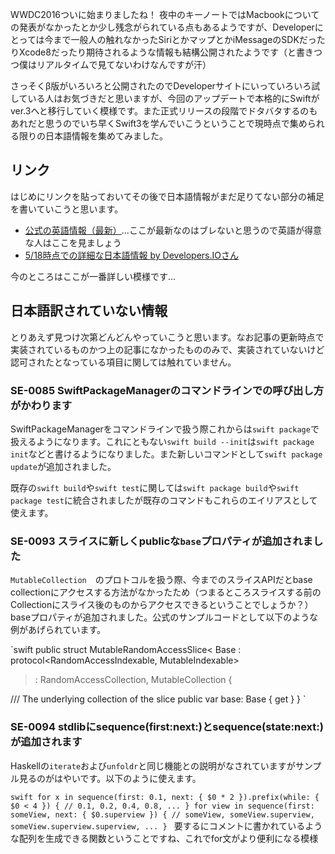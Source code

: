 <!--
title:   Swift3の移行へ向けて予習するために（日本語話者向け）
tags:    Swift,Swift3.0,WWDC2016,iOS,iPhone
id:      acfbc9fb0d11703f4811
private: false
-->
WWDC2016ついに始まりましたね！
夜中のキーノートではMacbookについての発表がなかったとか少し残念がられている点もあるようですが、Developerにとっては今まで一般人の触れなかったSiriとかマップとかiMessageのSDKだったりXcode8だったり期待されるような情報も結構公開されたようです（と書きつつ僕はリアルタイムで見てないわけなんですが汗）

さっそくβ版がいろいろと公開されたのでDeveloperサイトにいっていろいろ試している人はお気づきだと思いますが、今回のアップデートで本格的にSwiftがver.3へと移行していく模様です。また正式リリースの段階でドタバタするのもあれだと思うのでいち早くSwift3を学んでいこうということで現時点で集められる限りの日本語情報を集めてみました。

## リンク
はじめにリンクを貼っておいてその後で日本語情報がまだ足りてない部分の補足を書いていこうと思います。

- [公式の英語情報（最新）](https://github.com/apple/swift-evolution)...ここが最新なのはブレないと思うので英語が得意な人はここを見ましょう
- [5/18時点での詳細な日本語情報 by Developers.IOさん](http://dev.classmethod.jp/smartphone/iphone/implemented_proposals_for_swift3/)

今のところはここが一番詳しい模様です...

## 日本語訳されていない情報
とりあえず見つけ次第どんどんやっていこうと思います。なお記事の更新時点で実装されているものかつ上の記事になかったもののみで、実装されていないけど認可されたとなっている項目に関しては触れていません。
### SE-0085 SwiftPackageManagerのコマンドラインでの呼び出し方がかわります
SwiftPackageManagerをコマンドラインで扱う際これからは`swift package`で扱えるようになります。これにともない`swift build --init`は`swift package init`などと書けるようになりました。また新しいコマンドとして`swift package update`が追加されました。

既存の`swift build`や`swift test`に関しては`swift package build`や`swift package test`に統合されましたが既存のコマンドもこれらのエイリアスとして使えます。
### SE-0093 スライスに新しくpublicな`base`プロパティが追加されました
`MutableCollection`　のプロトコルを扱う際、今までのスライスAPIだとbase collectionにアクセスする方法がなかったため（つまるところスライスする前のCollectionにスライス後のものからアクセスできるということでしょうか？）baseプロパティが追加されました。公式のサンプルコードとして以下のような例があげられています。

`swift
public struct MutableRandomAccessSlice<
  Base : protocol<RandomAccessIndexable, MutableIndexable>
> : RandomAccessCollection, MutableCollection {

  /// The underlying collection of the slice
  public var base: Base { get }
}
`
### SE-0094 stdlibにsequence(first:next:)とsequence(state:next:)が追加されます
Haskellの`iterate`および`unfoldr`と同じ機能との説明がなされていますがサンプル見るのがはやいです。以下のように使えます。

`swift
for x in sequence(first: 0.1, next: { $0 * 2 }).prefix(while: { $0 < 4 }) {
    // 0.1, 0.2, 0.4, 0.8, ...
}
for view in sequence(first: someView, next: { $0.superview }) {
    // someView, someView.superview, someView.superview.superview, ...
}
`
要するにコメントに書かれているような配列を生成できる関数ということですね、これでfor文がより便利になる模様
